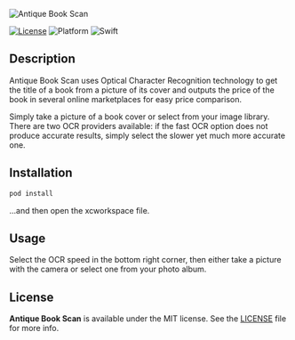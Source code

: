 ![Antique Book Scan](http://i.imgur.com/Naamo0W.jpg)

[![License](https://img.shields.io/cocoapods/l/ImagePicker.svg?style=flat)](https://github.com/dritani/Antique-Book-Scan/blob/master/LICENSE.txt)
![Platform](https://img.shields.io/cocoapods/p/ImagePicker.svg?style=flat)
![Swift](https://img.shields.io/badge/%20in-swift%203.0-orange.svg)

## Description

Antique Book Scan uses Optical Character Recognition technology to get the title of a book from a picture of its cover and outputs the price of the book in several online marketplaces for easy price comparison. 

Simply take a picture of a book cover or select from your image library. There are two OCR providers available: if the fast OCR option does not produce accurate results, simply select the slower yet much more accurate one.

## Installation

```ruby
pod install
```

...and then open the xcworkspace file.

## Usage

Select the OCR speed in the bottom right corner, then either take a picture with the camera or select one from your photo album.

## License

**Antique Book Scan** is available under the MIT license. See the [LICENSE](https://github.com/dritani/Antique-Book-Scan/blob/master/LICENSE.txt) file for more info.